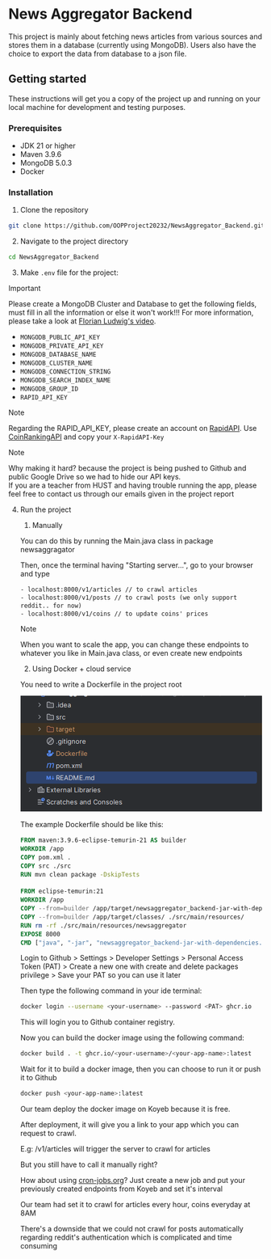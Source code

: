 # News Aggregator Backend
This project is mainly about fetching news articles from various sources and stores them in a database (currently using MongoDB). Users also have the choice to export the data from database to a json file.

## Getting started

These instructions will get you a copy of the project up and running on your local machine for development and testing purposes.

### Prerequisites
- JDK 21 or higher
- Maven 3.9.6
- MongoDB 5.0.3
- Docker

### Installation
1. Clone the repository

```bash
git clone https://github.com/OOPProject20232/NewsAggregator_Backend.git
```

2. Navigate to the project directory

```bash
cd NewsAggregator_Backend
```

3. Make `.env` file for the project:
>[!IMPORTANT]
> Please create a MongoDB Cluster and Database to get the following fields, must fill in all the information or else it won't work!!!
> For more information, please take a look at <a href="https://youtu.be/Z05rVI5mhzE?si=azRuVJsPT0V4MgyY&t=334">Florian Ludwig's video</a>.
- `MONGODB_PUBLIC_API_KEY`
- `MONGODB_PRIVATE_API_KEY`
- `MONGODB_DATABASE_NAME`
- `MONGODB_CLUSTER_NAME`
- `MONGODB_CONNECTION_STRING`
- `MONGODB_SEARCH_INDEX_NAME`
- `MONGODB_GROUP_ID`
- `RAPID_API_KEY`

>[!NOTE]
> Regarding the RAPID_API_KEY, please create an account on <a href="https://rapidapi.com/hub">RapidAPI</a>.
> Use <a href="https://rapidapi.com/Coinranking/api/coinranking1/">CoinRankingAPI</a> and copy your `X-RapidAPI-Key`

> [!NOTE]
> Why making it hard? because the project is being pushed to Github and public Google Drive so we had to hide our API keys.
> <br> If you are a teacher from HUST and having trouble running the app, please feel free to contact us through our emails given in the project report 
4. Run the project
   1. Manually
  
   You can do this by running the Main.java class in package newsaggragator

   Then, once the terminal having "Starting server...", go to your browser and type

   ```text
   - localhost:8000/v1/articles // to crawl articles
   - localhost:8000/v1/posts // to crawl posts (we only support reddit.. for now)
   - localhost:8000/v1/coins // to update coins' prices 
   ```
   >[!NOTE]
   > When you want to scale the app, you can change these endpoints to whatever you like in Main.java class, or even create new endpoints
   
   2. Using Docker + cloud service
  
   You need to write a Dockerfile in the project root

   ![Docker_root.png](docs/assets/Docker_root.png)

   The example Dockerfile should be like this:
  
   ```Dockerfile
   FROM maven:3.9.6-eclipse-temurin-21 AS builder
   WORKDIR /app
   COPY pom.xml .
   COPY src ./src
   RUN mvn clean package -DskipTests

   FROM eclipse-temurin:21
   WORKDIR /app
   COPY --from=builder /app/target/newsaggregator_backend-jar-with-dependencies.jar .
   COPY --from=builder /app/target/classes/ ./src/main/resources/
   RUN rm -rf ./src/main/resources/newsaggregator
   EXPOSE 8000
   CMD ["java", "-jar", "newsaggregator_backend-jar-with-dependencies.jar"]
    ```
   Login to Github > Settings > Developer Settings > Personal Access Token (PAT) > Create a new one with create and delete packages privilege > Save your PAT so you can use it later

   Then type the following command in your ide terminal:
    ```bash
    docker login --username <your-username> --password <PAT> ghcr.io
    ```
   This will login you to Github container registry.

   Now you can build the docker image using the following command:

   ```bash
   docker build . -t ghcr.io/<your-username>/<your-app-name>:latest
   ```
   Wait for it to build a docker image, then you can choose to run it or push it to Github

   ```bash
   docker push <your-app-name>:latest
   ```
   Our team deploy the docker image on Koyeb because it is free.

   After deployment, it will give you a link to your app which you can request to crawl.

   E.g: <domain>/v1/articles will trigger the server to crawl for articles

   But you still have to call it manually right?

   How about using <a href="https://cron-job.org/en/">cron-jobs.org</a>? Just create a new job and put your previously created endpoints from Koyeb and set it's interval

   Our team had set it to crawl for articles every hour, coins everyday at 8AM

   There's a downside that we could not crawl for posts automatically regarding reddit's authentication which is complicated and time consuming
